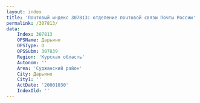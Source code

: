 ```yaml
---
layout: index
title: 'Почтовый индекс 307813: отделение почтовой связи Почты России'
permalink: /307813/
data:
    Index: 307813
    OPSName: Дарьино
    OPSType: О
    OPSSubm: 307839
    Region: 'Курская область'
    Autonom: ''
    Area: 'Суджанский район'
    City: Дарьино
    City1: ''
    ActDate: '20001030'
    IndexOld: ''
---
```

